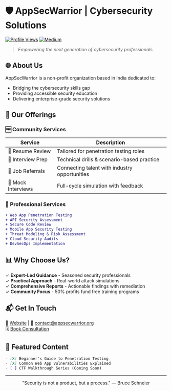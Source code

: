 # 🛡️ AppSecWarrior | Cybersecurity Solutions

[![Profile Views](https://komarev.com/ghpvc/?username=appsecwarrior&label=Profile%20views&color=0e75b6&style=flat)](https://github.com/appsecwarrior)
[![Medium](https://img.shields.io/badge/Medium-Follow%20Us-12100E?logo=medium)](https://medium.com/@appsecwarrior)

> *Empowering the next generation of cybersecurity professionals*

## 🌐 About Us
AppSecWarrior is a non-profit organization based in India dedicated to:
- Bridging the cybersecurity skills gap
- Providing accessible security education
- Delivering enterprise-grade security solutions

## 🎯 Our Offerings

### 🆓 Community Services
| Service | Description |
|---------|-------------|
| 📝 Resume Review | Tailored for penetration testing roles |
| 💼 Interview Prep | Technical drills & scenario-based practice |
| 🤝 Job Referrals | Connecting talent with industry opportunities |
| 🎤 Mock Interviews | Full-cycle simulation with feedback |

### 💼 Professional Services
```diff
+ Web App Penetration Testing
+ API Security Assessment
+ Secure Code Review
+ Mobile App Security Testing
+ Threat Modeling & Risk Assessment
+ Cloud Security Audits
+ DevSecOps Implementation
```

## 📊 Why Choose Us?
✓ **Expert-Led Guidance** - Seasoned security professionals  
✓ **Practical Approach** - Real-world attack simulations  
✓ **Comprehensive Reports** - Actionable findings with remediation  
✓ **Community Focus** - 50% profits fund free training programs  

## 📬 Get In Touch
🔗 [Website](https://appsecwarrior.org) | 📧 contact@appsecwarrior.org  
🗓️ [Book Consultation](https://calendly.com/appsecwarrior)

## 🌟 Featured Content
```markdown
- [X] Beginner's Guide to Penetration Testing
- [X] Common Web App Vulnerabilities Explained
- [ ] CTF Walkthrough Series (Coming Soon)
```

---

<p align="center">
  "Security is not a product, but a process." — Bruce Schneier
</p>
